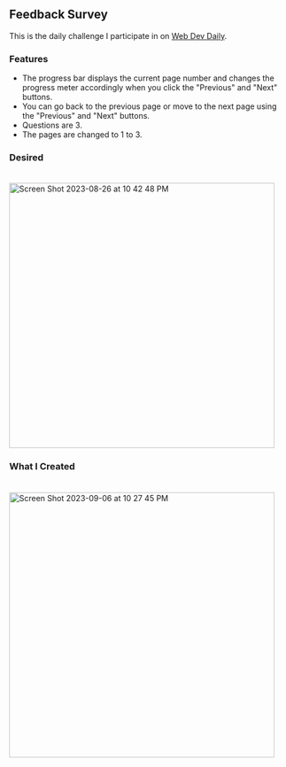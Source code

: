 ## Feedback Survey

This is the daily challenge I participate in on [Web Dev Daily](https://www.webdevdaily.io/).

### Features

- The progress bar displays the current page number and changes the progress meter accordingly when you click the "Previous" and "Next" buttons.
- You can go back to the previous page or move to the next page using the "Previous" and "Next" buttons.
- Questions are 3.
- The pages are changed to 1 to 3.

### Desired<br><br>

<img width="479" alt="Screen Shot 2023-08-26 at 10 42 48 PM" src="https://github.com/eobcre/feedback-survey/assets/88697509/63682f92-327a-481c-951c-117ad5cfd3ca">

### What I Created<br><br>

<img width="479" alt="Screen Shot 2023-09-06 at 10 27 45 PM" src="https://github.com/eobcre/feedback-survey/assets/88697509/30531e84-8759-48cd-8eba-e1370b90b4d1">

